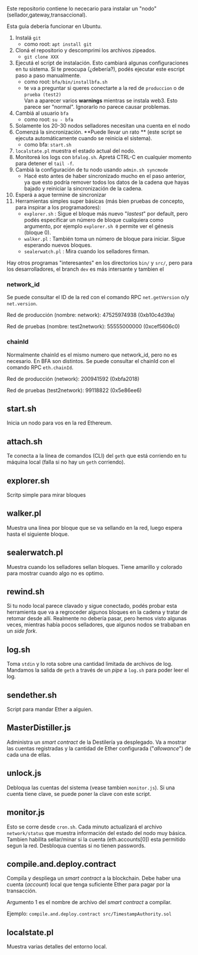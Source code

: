Este repositorio contiene lo nececario para instalar un "nodo" (sellador,gateway,transaccional).

Esta guía debería funcionar en Ubuntu.  

1. Instalá `git`
   - como root: `apt install git`
2. Cloná el repositorio y descomprimi los archivos zipeados. 
   - `git clone XXX`
3. Ejecutá el script de instalación. Esto cambiará algunas configuraciones en tu sistema. Si te preocupa (¿debería?), podés ejecutar este escript paso a paso manualmente.
   - como root: `bfa/bin/installbfa.sh`  
   - te va a preguntar si queres conectarte a la red de `produccion` o de `prueba (test2)`  
   Van a aparecer varios **warnings** mientras se instala web3. Esto parece ser "normal". Ignorarlo no parece causar problemas.
4. Cambiá al usuario `bfa`
   - como root: `su - bfa`
5. Solamente los 20-30 nodos selladores necesitan una cuenta en el nodo
6. Comenzá la sincronización. **Puede llevar un rato ** (este script se ejecuta automáticamente cuando se reinicia el sistema).
   - como bfa: `start.sh`
7. `localstate.pl` muestra el estado actual del nodo.
8. Monitoreá los logs con `bfalog.sh`. Apretá CTRL-C en cualquier momento para detener el `tail -f`.
9. Cambiá la configuración de tu nodo usando `admin.sh syncmode`
   - Hacé esto antes de haber sincronizado mucho en el paso anterior, ya que esto podría remover todos los datos de la cadena que hayas bajado y reiniciar la sincronización de la cadena.
10. Esperá a aque termine de sincronizar
11. Herramientas simples super básicas (más bien pruebas de concepto, para inspirar a los programadores):
    - `explorer.sh` : Sigue el bloque más nuevo "*lastest*" por default, pero podés especificar un número de bloque cualquiera como argumento, por ejemplo `explorer.sh 0` permite ver el génesis (bloque 0).
    - `walker.pl` : También toma un número de bloque para iniciar. Sigue esperando nuevos bloques.
    - `sealerwatch.pl` : Mira cuando los selladores firman.

Hay otros programas "interesantes" en los directorios `bin/` y `src/`,
pero para los desarrolladores, el branch `dev` es más intersante y tambien el


### network_id

Se puede consultar el ID de la red con el comando RPC `net.getVersion` o/y `net.version`.

Red de producción (nombre: network): 
47525974938 (0xb10c4d39a)

Red de pruebas (nombre: test2network):
55555000000 (0xcef5606c0)

### chainId

Normalmente chainId es el mismo numero que network_id, pero no es necesario. En BFA son distintos.
Se puede consultar el chainId con el comando RPC `eth.chainId`.

Red de producción (network): 
200941592 (0xbfa2018)

Red de pruebas (test2network):
99118822 (0x5e86ee6)

## start.sh

Inicia un nodo para vos en la red Ethereum.

## attach.sh

Te conecta a la línea de comandos (CLI) del `geth` que está corriendo en tu máquina local (falla si no hay un `geth` corriendo).

## explorer.sh

Scritp simple para mirar bloques

## walker.pl

Muestra una línea por bloque que se va sellando en la red, luego espera hasta el siguiente bloque.

## sealerwatch.pl

Muestra cuando los selladores sellan bloques. Tiene amarillo y colorado para mostrar cuando algo no es optimo.

## rewind.sh

Si tu nodo local parece clavado y sigue conectado, podés probar esta 
herramienta que va a regroceder algunos bloques en la cadena y tratar
de retomar desde allí. Realmente no debería pasar, pero hemos visto
algunas veces, mientras había pocos selladores, que algunos nodos se
trababan en un *side fork*.

## log.sh

Toma `stdin` y lo rota sobre una cantidad limitada de archivos de log.
Mandamos la salida de `geth` a través de un *pipe* a `log.sh` para poder
leer el log.

## sendether.sh

Script para mandar Ether a alguien.

## MasterDistiller.js

Administra un *smart contract* de la Destilería ya desplegado. Va a mostrar
las cuentas registradas y la cantidad de Ether configurada ("*allowance*") de
cada una de ellas.

## unlock.js

Debloqua las cuentas del sistema (vease tambien `monitor.js`). Si una cuenta
tiene clave, se puede poner la clave con este script.

## monitor.js

Esto se corre desde `cron.sh`. Cada minuto actualizará el archivo
`network/status` que muestra información del estado del nodo muy básica.
Tambien habilita sellar/minar si la cuenta (eth.accounts[0]) esta permitido
segun la red. Desbloqua cuentas si no tienen passwords.

## compile.and.deploy.contract

Compila y despliega un *smart contract* a la blockchain. Debe haber una cuenta (*account*) local que tenga suficiente Ether para pagar por la transacción.

Argumento 1 es el nombre de archivo del *smart contract* a compilar.

Ejemplo: `compile.and.deploy.contract src/TimestampAuthority.sol`

## localstate.pl

Muestra varias detalles del entorno local.
